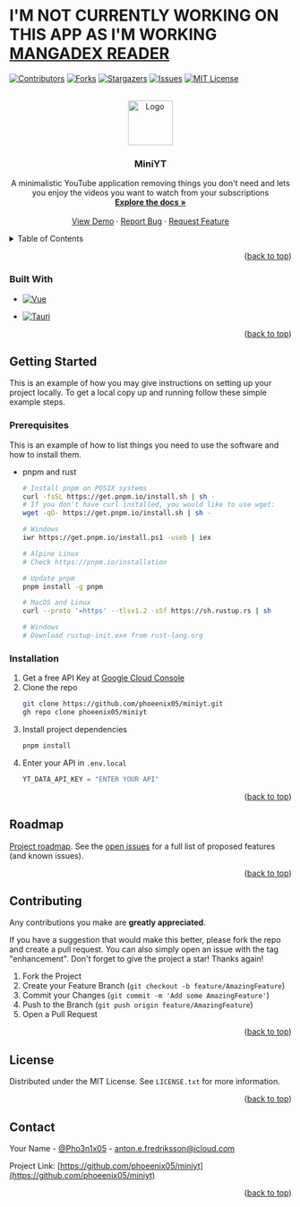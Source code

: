 # I'M NOT CURRENTLY WORKING ON THIS APP AS I'M WORKING [MANGADEX READER](https://github.com/phoeenix05/mangadex-reader)

<!-- Improved compatibility of back to top link: See: https://github.com/othneildrew/Best-README-Template/pull/73 -->
<a name="readme-top"></a>
<!--
*** Thanks for checking out the Best-README-Template. If you have a suggestion
*** that would make this better, please fork the repo and create a pull request
*** or simply open an issue with the tag "enhancement".
*** Don't forget to give the project a star!
*** Thanks again! Now go create something AMAZING! :D
-->
  


<!-- PROJECT SHIELDS -->
<!--
*** I'm using markdown "reference style" links for readability.
*** Reference links are enclosed in brackets [ ] instead of parentheses ( ).
*** See the bottom of this document for the declaration of the reference variables
*** for contributors-url, forks-url, etc. This is an optional, concise syntax you may use.
*** https://www.markdownguide.org/basic-syntax/#reference-style-links
-->
[![Contributors][contributors-shield]][contributors-url]
[![Forks][forks-shield]][forks-url]
[![Stargazers][stars-shield]][stars-url]
[![Issues][issues-shield]][issues-url]
[![MIT License][license-shield]][license-url]
<!-- [![LinkedIn][linkedin-shield]][linkedin-url] -->



<!-- PROJECT LOGO -->
<br />
<div align="center">
  <a href="https://github.com/phoeenix05/miniyt">
    <img src="images/logo.png" alt="Logo" width="80" height="80">
  </a>

<h3 align="center">MiniYT</h3>

  <p align="center">
    A minimalistic YouTube application removing things you don't need and lets you enjoy the videos you want to watch from your subscriptions
    <br />
    <a href="https://github.com/phoeenix05/miniyt"><strong>Explore the docs »</strong></a>
    <br />
    <br />
    <a href="https://github.com/phoeenix05/miniyt">View Demo</a>
    ·
    <a href="https://github.com/phoeenix05/miniyt/issues">Report Bug</a>
    ·
    <a href="https://github.com/phoeenix05/miniyt/issues">Request Feature</a>
  </p>
</div>



<!-- TABLE OF CONTENTS -->
<details>
  <summary>Table of Contents</summary>
  <ol>
    <li>
      <a href="#about-the-project">About The Project</a>
      <ul>
        <li><a href="#built-with">Built With</a></li>
      </ul>
    </li>
    <li>
      <a href="#getting-started">Getting Started</a>
      <ul>
        <li><a href="#prerequisites">Prerequisites</a></li>
        <li><a href="#installation">Installation</a></li>
      </ul>
    </li>
    <li><a href="#usage">Usage</a></li>
    <li><a href="#roadmap">Roadmap</a></li>
    <li><a href="#contributing">Contributing</a></li>
    <li><a href="#license">License</a></li>
    <li><a href="#contact">Contact</a></li>
    <li><a href="#acknowledgments">Acknowledgments</a></li>
  </ol>
</details>



<!-- ABOUT THE PROJECT -->
<!-- ## About The Project

[![Product Name Screen Shot][product-screenshot]](https://example.com) -->

<!-- Here's a blank template to get started: To avoid retyping too much info. Do a search and replace with your text editor for the following: `phoeenix05`, `miniyt`, `Pho3n1x05`, `linkedin_username`, `icloud`, `anton.e.fredriksson`, `MiniYT`, `project_description` -->

<p align="right">(<a href="#readme-top">back to top</a>)</p>



### Built With

<!-- * [![Next][Next.js]][Next-url]
* [![React][React.js]][React-url] -->
* [![Vue][Vue.js]][Vue-url]
<!-- * [![Angular][Angular.io]][Angular-url] -->
<!-- * [![Svelte][Svelte.dev]][Svelte-url] -->
<!-- * [![Laravel][Laravel.com]][Laravel-url] -->
<!-- * [![Bootstrap][Bootstrap.com]][Bootstrap-url] -->
<!-- * [![JQuery][JQuery.com]][JQuery-url] -->
* [![Tauri][Tauri.app]][Tauri-url]

<p align="right">(<a href="#readme-top">back to top</a>)</p>



<!-- GETTING STARTED -->
## Getting Started

This is an example of how you may give instructions on setting up your project locally.
To get a local copy up and running follow these simple example steps.

### Prerequisites

This is an example of how to list things you need to use the software and how to install them.
* pnpm and rust
  ```sh
  # Install pnpm on POSIX systems
  curl -fsSL https://get.pnpm.io/install.sh | sh -
  # If you don't have curl installed, you would like to use wget:
  wget -qO- https://get.pnpm.io/install.sh | sh -
  
  # Windows
  iwr https://get.pnpm.io/install.ps1 -useb | iex

  # Alpine Linux
  # Check https://pnpm.io/installation
  
  # Update pnpm
  pnpm install -g pnpm

  # MacOS and Linux
  curl --proto '=https' --tlsv1.2 -sSf https://sh.rustup.rs | sh

  # Windows
  # Download rustup-init.exe from rust-lang.org
  ```

### Installation

1. Get a free API Key at [Google Cloud Console](https://console.cloud.google.com)
2. Clone the repo
   ```sh
   git clone https://github.com/phoeenix05/miniyt.git
   gh repo clone phoeenix05/miniyt
   ```
3. Install project dependencies
   ```sh
   pnpm install
   ```
4. Enter your API in `.env.local`
   ```python
   YT_DATA_API_KEY = "ENTER YOUR API"
   ```

<p align="right">(<a href="#readme-top">back to top</a>)</p>



<!-- USAGE EXAMPLES -->
<!-- ## Usage

Use this space to show useful examples of how a project can be used. Additional screenshots, code examples and demos work well in this space. You may also link to more resources.

_For more examples, please refer to the [Documentation](https://example.com)_

<p align="right">(<a href="#readme-top">back to top</a>)</p> -->



<!-- ROADMAP -->
## Roadmap

<!-- - [ ] Feature 1
- [ ] Feature 2
- [ ] Feature 3
    - [ ] Nested Feature -->

[Project roadmap](https://github.com/users/Phoeenix05/projects/2).
See the [open issues](https://github.com/phoeenix05/miniyt/issues) for a full list of proposed features (and known issues).

<p align="right">(<a href="#readme-top">back to top</a>)</p>



<!-- CONTRIBUTING -->
## Contributing

<!-- Contributions are what make the open source community such an amazing place to learn, inspire, and create.  -->
Any contributions you make are **greatly appreciated**.

If you have a suggestion that would make this better, please fork the repo and create a pull request. You can also simply open an issue with the tag "enhancement".
Don't forget to give the project a star! Thanks again!

1. Fork the Project
2. Create your Feature Branch (`git checkout -b feature/AmazingFeature`)
3. Commit your Changes (`git commit -m 'Add some AmazingFeature'`)
4. Push to the Branch (`git push origin feature/AmazingFeature`)
5. Open a Pull Request

<p align="right">(<a href="#readme-top">back to top</a>)</p>



<!-- LICENSE -->
## License

Distributed under the MIT License. See `LICENSE.txt` for more information.

<p align="right">(<a href="#readme-top">back to top</a>)</p>



<!-- CONTACT -->
## Contact

Your Name - [@Pho3n1x05](https://twitter.com/Pho3n1x05) - anton.e.fredriksson@icloud.com

Project Link: [https://github.com/phoeenix05/miniyt](https://github.com/phoeenix05/miniyt)

<p align="right">(<a href="#readme-top">back to top</a>)</p>



<!-- ACKNOWLEDGMENTS -->
<!-- ## Acknowledgments

* []()
* []()
* []()

<p align="right">(<a href="#readme-top">back to top</a>)</p> -->



<!-- MARKDOWN LINKS & IMAGES -->
<!-- https://www.markdownguide.org/basic-syntax/#reference-style-links -->
[contributors-shield]: https://img.shields.io/github/contributors/phoeenix05/miniyt.svg?style=for-the-badge
[contributors-url]: https://github.com/phoeenix05/miniyt/graphs/contributors
[forks-shield]: https://img.shields.io/github/forks/phoeenix05/miniyt.svg?style=for-the-badge
[forks-url]: https://github.com/phoeenix05/miniyt/network/members
[stars-shield]: https://img.shields.io/github/stars/phoeenix05/miniyt.svg?style=for-the-badge
[stars-url]: https://github.com/phoeenix05/miniyt/stargazers
[issues-shield]: https://img.shields.io/github/issues/phoeenix05/miniyt.svg?style=for-the-badge
[issues-url]: https://github.com/phoeenix05/miniyt/issues
[license-shield]: https://img.shields.io/github/license/phoeenix05/miniyt.svg?style=for-the-badge
[license-url]: https://github.com/phoeenix05/miniyt/blob/master/LICENSE.txt
[linkedin-shield]: https://img.shields.io/badge/-LinkedIn-black.svg?style=for-the-badge&logo=linkedin&colorB=555
[linkedin-url]: https://linkedin.com/in/linkedin_username
[product-screenshot]: images/screenshot.png
[Next.js]: https://img.shields.io/badge/next.js-000000?style=for-the-badge&logo=nextdotjs&logoColor=white
[Next-url]: https://nextjs.org/
[React.js]: https://img.shields.io/badge/React-20232A?style=for-the-badge&logo=react&logoColor=61DAFB
[React-url]: https://reactjs.org/
[Vue.js]: https://img.shields.io/badge/Vue.js-35495E?style=for-the-badge&logo=vuedotjs&logoColor=4FC08D
[Vue-url]: https://vuejs.org/
[Angular.io]: https://img.shields.io/badge/Angular-DD0031?style=for-the-badge&logo=angular&logoColor=white
[Angular-url]: https://angular.io/
[Svelte.dev]: https://img.shields.io/badge/Svelte-4A4A55?style=for-the-badge&logo=svelte&logoColor=FF3E00
[Svelte-url]: https://svelte.dev/
[Laravel.com]: https://img.shields.io/badge/Laravel-FF2D20?style=for-the-badge&logo=laravel&logoColor=white
[Laravel-url]: https://laravel.com
[Bootstrap.com]: https://img.shields.io/badge/Bootstrap-563D7C?style=for-the-badge&logo=bootstrap&logoColor=white
[Bootstrap-url]: https://getbootstrap.com
[JQuery.com]: https://img.shields.io/badge/jQuery-0769AD?style=for-the-badge&logo=jquery&logoColor=white
[JQuery-url]: https://jquery.com 
[Tauri.app]: https://img.shields.io/badge/tauri-121212?style=for-the-badge&logo=tauri&logoColor=yellow
[Tauri-url]: https://tauri.app 

